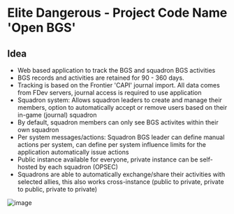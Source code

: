 # Elite Dangerous - Project Code Name 'Open BGS'

## Idea
- Web based application to track the BGS and squadron BGS activities
- BGS records and activities are retained for 90 - 360 days.
- Tracking is based on the Frontier 'CAPI' journal import. All data comes from FDev servers, journal access is required to use application
- Squadron system: Allows squadron leaders to create and manage their members, option to automatically accept or remove users based on their in-game (journal) squadron
- By default, squadron members can only see BGS activites within their own squadron
- Per system messages/actions: Squadron BGS leader can define manual actions per system, can define per system influence limits for the application automatically issue actions
- Public instance available for everyone, private instance can be self-hosted by each squadron (OPSEC)
- Squadrons are able to automatically exchange/share their activities with selected allies, this also works cross-instance (public to private, private to public, private to private)

![image](https://github.com/DarkSession/EDOpenBGS/assets/68336675/a5b547a3-0f1e-4251-b6a2-8141e47c4fa9)
